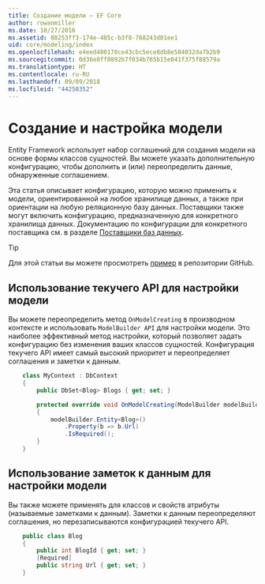 ```yaml
---
title: Создание модели — EF Core
author: rowanmiller
ms.date: 10/27/2016
ms.assetid: 88253ff3-174e-485c-b3f8-768243d01ee1
uid: core/modeling/index
ms.openlocfilehash: e4eed480178ce43cbc5ece8db8e584032da7b2b9
ms.sourcegitcommit: 0d36e8ff0892b7f034b765b15e041f375f88579a
ms.translationtype: HT
ms.contentlocale: ru-RU
ms.lasthandoff: 09/09/2018
ms.locfileid: "44250352"
---
```

# <a name="creating-and-configuring-a-model"></a>Создание и настройка модели

Entity Framework использует набор соглашений для создания модели на основе формы классов сущностей. Вы можете указать дополнительную конфигурацию, чтобы дополнить и (или) переопределить данные, обнаруженные соглашением.

Эта статья описывает конфигурацию, которую можно применить к модели, ориентированной на любое хранилище данных, а также при ориентации на любую реляционную базу данных. Поставщики также могут включить конфигурацию, предназначенную для конкретного хранилища данных. Документацию по конфигурации для конкретного поставщика см. в разделе [Поставщики баз данных](../providers/index.md).

> [!TIP]  
> Для этой статьи вы можете просмотреть [пример](https://github.com/aspnet/EntityFramework.Docs/tree/master/samples) в репозитории GitHub.

## <a name="use-fluent-api-to-configure-a-model"></a>Использование текучего API для настройки модели

Вы можете переопределить метод `OnModelCreating` в производном контексте и использовать `ModelBuilder API` для настройки модели. Это наиболее эффективный метод настройки, который позволяет задать конфигурацию без изменения ваших классов сущностей. Конфигурация текучего API имеет самый высокий приоритет и переопределяет соглашения и заметки к данным.

<!-- [!code-csharp[Main](samples/core/Modeling/FluentAPI/Samples/Required.cs?range=5-15&highlight=5-10)] -->

``` csharp
    class MyContext : DbContext
    {
        public DbSet<Blog> Blogs { get; set; }

        protected override void OnModelCreating(ModelBuilder modelBuilder)
        {
            modelBuilder.Entity<Blog>()
                .Property(b => b.Url)
                .IsRequired();
        }
    }
```

## <a name="use-data-annotations-to-configure-a-model"></a>Использование заметок к данным для настройки модели

Вы также можете применять для классов и свойств атрибуты (называемые заметками к данным). Заметки к данным переопределяют соглашения, но перезаписываются конфигурацией текучего API.

<!-- [!code-csharp[Main](samples/core/Modeling/DataAnnotations/Samples/Required.cs?range=11-16&highlight=4)] -->
``` csharp
    public class Blog
    {
        public int BlogId { get; set; }
        [Required]
        public string Url { get; set; }
    }
```

